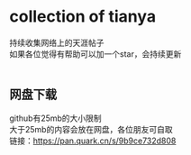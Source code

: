 # collection of tianya
持续收集网络上的天涯帖子<Br/>
如果各位觉得有帮助可以加一个star，会持续更新<Br/>
<Br/>
## 网盘下载
github有25mb的大小限制<Br/>
大于25mb的内容会放在网盘，各位朋友可自取<Br/>
链接：https://pan.quark.cn/s/9b9ce732d808<Br/>
